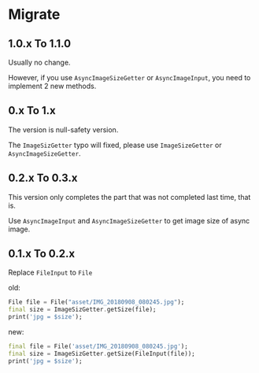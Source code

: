 # Migrate

## 1.0.x To 1.1.0

Usually no change.

However, if you use `AsyncImageSizeGetter` or `AsyncImageInput`, you need to implement 2 new methods.

## 0.x To 1.x

The version is null-safety version.

The `ImageSizGetter` typo will fixed, please use `ImageSizeGetter` or `AsyncImageSizeGetter`.

## 0.2.x To 0.3.x

This version only completes the part that was not completed last time, that is.

Use `AsyncImageInput` and `AsyncImageSizeGetter` to get image size of async image.

## 0.1.x To 0.2.x

Replace `FileInput` to `File`

old:

```dart
File file = File("asset/IMG_20180908_080245.jpg");
final size = ImageSizGetter.getSize(file);
print('jpg = $size');
```

new:

```dart
final file = File('asset/IMG_20180908_080245.jpg');
final size = ImageSizGetter.getSize(FileInput(file));
print('jpg = $size');
```
